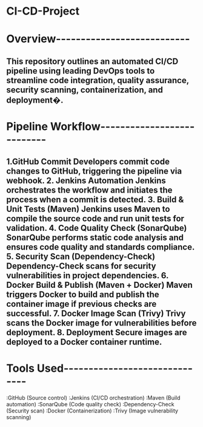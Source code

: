 # CI-CD-Project

# Overview---------------------------
This repository outlines an automated CI/CD pipeline using leading DevOps tools to streamline code integration, quality assurance, security scanning, containerization, and deployment�.
-------------------------------------------------------------------------------------------------------------------
# Pipeline Workflow---------------------------
1.GitHub Commit
Developers commit code changes to GitHub, triggering the pipeline via webhook.
2. Jenkins Automation
Jenkins orchestrates the workflow and initiates the process when a commit is detected.
3. Build & Unit Tests (Maven)
Jenkins uses Maven to compile the source code and run unit tests for validation. 
4. Code Quality Check (SonarQube)
SonarQube performs static code analysis and ensures code quality and standards compliance.
5. Security Scan (Dependency-Check)
Dependency-Check scans for security vulnerabilities in project dependencies. 
6. Docker Build & Publish (Maven + Docker)
Maven triggers Docker to build and publish the container image if previous checks are successful.
7. Docker Image Scan (Trivy)
Trivy scans the Docker image for vulnerabilities before deployment.
8. Deployment
Secure images are deployed to a Docker container runtime.
-------------------------------------------------------------------------------------------------------------------
# Tools Used------------------------------
:GitHub (Source control)
:Jenkins (CI/CD orchestration) 
:Maven (Build automation)
:SonarQube (Code quality check)
:Dependency-Check (Security scan)
:Docker (Containerization)
:Trivy (Image vulnerability scanning)
